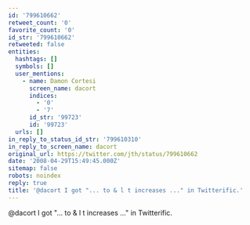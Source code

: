 ```yaml
---
id: '799610662'
retweet_count: '0'
favorite_count: '0'
id_str: '799610662'
retweeted: false
entities:
  hashtags: []
  symbols: []
  user_mentions:
    - name: Damon Cortesi
      screen_name: dacort
      indices:
        - '0'
        - '7'
      id_str: '99723'
      id: '99723'
  urls: []
in_reply_to_status_id_str: '799610310'
in_reply_to_screen_name: dacort
original_url: https://twitter.com/jth/status/799610662
date: '2008-04-29T15:49:45.000Z'
sitemap: false
robots: noindex
reply: true
title: '@dacort I got "... to & l t increases ..." in Twitterific.'
---
```


@dacort I got "... to & l t increases ..." in Twitterific.